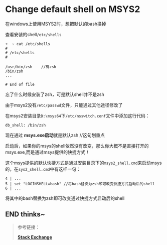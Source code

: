 # Change default shell on MSYS2

在windows上使用MSYS2时，想把默认的bash换掉

查看安装的shell`/etc/shells`
```
➜  ~ cat /etc/shells
#
# /etc/shells
#

/usr/bin/zsh	//有zsh
/bin/zsh
...

# End of file
```
忘了什么时候安装了zsh，可是默认shell并不是zsh

由于msys2没有`/etc/passwd`文件，只能通过其他途径修改了

在msys2安装目录`D:\msys64`下`/etc/nsswitch.conf`文件中添加这行代码：

```
db_shell: /bin/zsh
```

现在通过 **msys.exe启动**就是默认zsh		//这句划重点

启动后，如果你的msys的shell依然没有改变，那么你大概不是直接打开的msys.exe,而是通过msys提供的快捷方式！

这个msys提供的默认快捷方式是通过安装目录下的`msys2_shell.cmd`来启动msys的，在`sys2_shell.cmd`中有这样一句：

```
4 | ...
5 |	set "LOGINSHELL=bash" //将bash替换为zsh即可改变快捷方式启动后的shell
6 | ...
```

将其中的bash替换为zsh即可改变通过快捷方式启动后的shell

## END thinks~



> 参考链接：
>
> [**Stack Exchange**](https://superuser.com/questions/961699/change-default-shell-on-msys2)